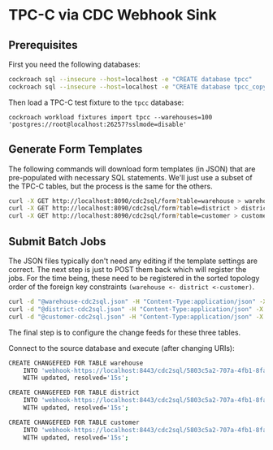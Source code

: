 # TPC-C via CDC Webhook Sink

## Prerequisites

First you need the following databases:

```bash
cockroach sql --insecure --host=localhost -e "CREATE database tpcc"
cockroach sql --insecure --host=localhost -e "CREATE database tpcc_copy"
```

Then load a TPC-C test fixture to the `tpcc` database:

    cockroach workload fixtures import tpcc --warehouses=100 'postgres://root@localhost:26257?sslmode=disable'

## Generate Form Templates

The following commands will download form templates (in JSON) that are pre-populated with necessary SQL statements. We'll just use a subset of the TPC-C tables, but the process is the same for the others.

```bash
curl -X GET http://localhost:8090/cdc2sql/form?table=warehouse > warehouse-cdc2sql.json
curl -X GET http://localhost:8090/cdc2sql/form?table=district > district-cdc2sql.json
curl -X GET http://localhost:8090/cdc2sql/form?table=customer > customer-cdc2sql.json
```

## Submit Batch Jobs

The JSON files typically don't need any editing if the template settings are correct. The next step is just to POST them back which will register the jobs.
For the time being, these need to be registered in the sorted topology order of the foreign key constraints `(warehouse <- district <-customer)`.

```bash
curl -d "@warehouse-cdc2sql.json" -H "Content-Type:application/json" -X POST http://localhost:8090/cdc2sql
curl -d "@district-cdc2sql.json" -H "Content-Type:application/json" -X POST http://localhost:8090/cdc2sql
curl -d "@customer-cdc2sql.json" -H "Content-Type:application/json" -X POST http://localhost:8090/cdc2sql
```

The final step is to configure the change feeds for these three tables.

Connect to the source database and execute (after changing URIs):

```bash
CREATE CHANGEFEED FOR TABLE warehouse 
    INTO 'webhook-https://localhost:8443/cdc2sql/5803c5a2-707a-4fb1-8faf-615d95896664?insecure_tls_skip_verify=true' 
    WITH updated, resolved='15s';

CREATE CHANGEFEED FOR TABLE district 
    INTO 'webhook-https://localhost:8443/cdc2sql/5803c5a2-707a-4fb1-8faf-615d95896664?insecure_tls_skip_verify=true' 
    WITH updated, resolved='15s';

CREATE CHANGEFEED FOR TABLE customer 
    INTO 'webhook-https://localhost:8443/cdc2sql/5803c5a2-707a-4fb1-8faf-615d95896664?insecure_tls_skip_verify=true' 
    WITH updated, resolved='15s';
```


